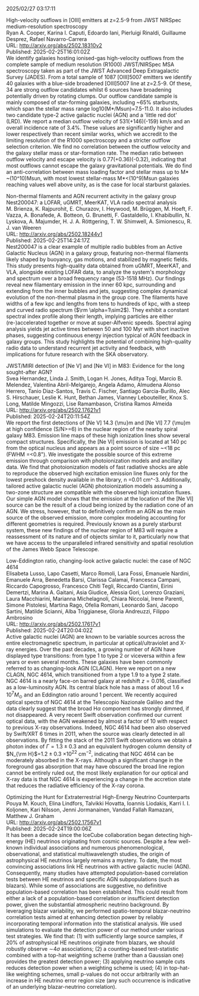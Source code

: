 2025/02/27 03:17:11  

High-velocity outflows in [OIII] emitters at z=2.5-9 from JWST NIRSpec
  medium-resolution spectroscopy  
Ryan A. Cooper, Karina I. Caputi, Edoardo Iani, Pierluigi Rinaldi, Guillaume Desprez, Rafael Navarro-Carrera  
URL: http://arxiv.org/abs/2502.18310v2  
Published: 2025-02-25T16:01:02Z  
  We identify galaxies hosting ionised-gas high-velocity outflows from the complete sample of medium resolution (R1000) JWST/NIRSpec MSA spectroscopy taken as part of the JWST Advanced Deep Extragalactic Survey (JADES). From a total sample of 1087 [OIII]5007 emitters we identify 40 galaxies with a blue-side broadened [OIII]5007 line at z=2.5-9. Of these, 34 are strong outflow candidates whilst 6 sources have broadening potentially driven by rotating clumps. Our outflow candidate sample is mainly composed of star-forming galaxies, including ~65% starbursts, which span the stellar mass range log10(M*/Msun)=7.5-11.0. It also includes two candidate type-2 active galactic nuclei (AGN) and a 'little red dot' (LRD). We report a median outflow velocity of 531(+146)(-159) km/s and an overall incidence rate of 3.4%. These values are significantly higher and lower respectively than recent similar works, which we accredit to the limiting resolution of the R1000 spectroscopy and a stricter outflow selection criterion. We find no correlation between the outflow velocity and the galaxy stellar mass or star-formation rate. The median ratio between outflow velocity and escape velocity is 0.77(+0.36)(-0.32), indicating that most outflows cannot escape the galaxy gravitational potentials. We do find an anti-correlation between mass loading factor and stellar mass up to M* ~(10^10)Msun, with most lowest stellar-mass M*&lt;(10^9)Msun galaxies reaching values well above unity, as is the case for local starburst galaxies.   

Non-thermal filaments and AGN recurrent activity in the galaxy group
  Nest200047: a LOFAR, uGMRT, MeerKAT, VLA radio spectral analysis  
M. Brienza, K. Rajpurohit, E. Churazov, I. Heywood, M. Brüggen, M. Hoeft, F. Vazza, A. Bonafede, A. Botteon, G. Brunetti, F. Gastaldello, I. Khabibullin, N. Lyskova, A. Majumder, H. J. A. Röttgering, T. W. Shimwell, A. Simionescu, R. J. van Weeren  
URL: http://arxiv.org/abs/2502.18244v1  
Published: 2025-02-25T14:24:17Z  
  Nest200047 is a clear example of multiple radio bubbles from an Active Galactic Nucleus (AGN) in a galaxy group, featuring non-thermal filaments likely shaped by buoyancy, gas motions, and stabilized by magnetic fields. This study presents high-quality data obtained from uGMRT, MeerKAT, and VLA, alongside existing LOFAR data, to analyze the system's morphology and spectrum over a broad frequency range (53-1518 MHz). Our findings reveal new filamentary emission in the inner 60 kpc, surrounding and extending from the inner bubbles and jets, suggesting complex dynamical evolution of the non-thermal plasma in the group core. The filaments have widths of a few kpc and lengths from tens to hundreds of kpc, with a steep and curved radio spectrum ($\rm \alpha=1\sim2$). They exhibit a constant spectral index profile along their length, implying particles are either (re-)accelerated together or move at super-Alfvenic speeds. Spectral aging analysis yields jet active times between 50 and 100 Myr with short inactive phases, suggesting continuous energy injection typical of AGN feedback in galaxy groups. This study highlights the potential of combining high-quality radio data to understand recurrent jet activity and feedback, with implications for future research with the SKA observatory.   

JWST/MIRI detection of [Ne V] and [Ne VI] in M83: Evidence for the long
  sought-after AGN?  
Svea Hernandez, Linda J. Smith, Logan H. Jones, Aditya Togi, Marcio B. Melendez, Valentina Abril-Melgarejo, Angela Adamo, Almudena Alonso Herrero, Tanio Diaz-Santos, Travis C. Fischer, Santiago Garcia-Burillo, Alec S. Hirschauer, Leslie K. Hunt, Bethan James, Vianney Lebouteiller, Knox S. Long, Matilde Mingozzi, Lise Ramambason, Cristina Ramos Almeida  
URL: http://arxiv.org/abs/2502.17621v1  
Published: 2025-02-24T20:11:54Z  
  We report the first detections of [Ne V] 14.3 {\mu}m and [Ne VI] 7.7 {\mu}m at high confidence (S/N&gt;=6) in the nuclear region of the nearby spiral galaxy M83. Emission line maps of these high ionization lines show several compact structures. Specifically, the [Ne VI] emission is located at 140 pc from the optical nucleus and appears as a point source of size ~&lt;18 pc (FWHM =&lt;0.8"). We investigate the possible source of this extreme emission through comparison with photoionization models and ancillary data. We find that photoionization models of fast radiative shocks are able to reproduce the observed high excitation emission line fluxes only for the lowest preshock density available in the library, n =0.01 cm^-3. Additionally, tailored active galactic nuclei (AGN) photoionization models assuming a two-zone structure are compatible with the observed high ionization fluxes. Our simple AGN model shows that the emission at the location of the [Ne VI] source can be the result of a cloud being ionized by the radiation cone of an AGN. We stress, however, that to definitively confirm an AGN as the main source of the observed emission, more complex modeling accounting for different geometries is required. Previously known as a purely starburst system, these new findings of the nuclear region of M83 will require a reassessment of its nature and of objects similar to it, particularly now that we have access to the unparalleled infrared sensitivity and spatial resolution of the James Webb Space Telescope.   

Low-Eddington ratio, changing-look active galactic nuclei: the case of
  NGC 4614  
Elisabeta Lusso, Lapo Casetti, Marco Romoli, Lara Fossi, Emanuele Nardini, Emanuele Arra, Benedetta Barsi, Clarissa Calamai, Francesca Campani, Riccardo Capogrosso, Francesco Chiti Tegli, Riccardo Ciantini, Eirini Demertzi, Marina A. Gaitani, Asia Giudice, Alessia Gori, Lorenzo Graziani, Laura Macchiarini, Marianna Michelagnoli, Chiara Niccolai, Irene Parenti, Simone Pistolesi, Martina Rago, Ofelia Romani, Leonardo Sani, Jacopo Sartini, Matilde Scianni, Alba Triggianese, Gloria Andreuzzi, Filippo Ambrosino  
URL: http://arxiv.org/abs/2502.17617v1  
Published: 2025-02-24T20:04:02Z  
  Active galactic nuclei (AGN) are known to be variable sources across the entire electromagnetic spectrum, in particular at optical/ultraviolet and X-ray energies. Over the past decades, a growing number of AGN have displayed type transitions: from type 1 to type 2 or viceversa within a few years or even several months. These galaxies have been commonly referred to as changing-look AGN (CLAGN). Here we report on a new CLAGN, NGC 4614, which transitioned from a type 1.9 to a type 2 state. NGC 4614 is a nearly face-on barred galaxy at redshift $z = 0.016$, classified as a low-luminosity AGN. Its central black hole has a mass of about $1.6\times 10^7 M_\odot$ and an Eddington ratio around 1 percent. We recently acquired optical spectra of NGC 4614 at the Telescopio Nazionale Galileo and the data clearly suggest that the broad H$\alpha$ component has strongly dimmed, if not disappeared. A very recent Swift observation confirmed our current optical data, with the AGN weakened by almost a factor of 10 with respect to previous X-ray observations. Indeed, NGC 4614 had been also observed by Swift/XRT 6 times in 2011, when the source was clearly detected in all observations. By fitting the stack of the 2011 Swift observations we obtain a photon index of $\Gamma=1.3\pm0.3$ and an equivalent hydrogen column density of $N_{\rm H}$=$1.2\pm0.3$ $\times$10$^{22}$ cm$^{-2}$, indicating that NGC 4614 can be moderately absorbed in the X-rays. Although a significant change in the foreground gas absorption that may have obscured the broad line region cannot be entirely ruled out, the most likely explanation for our optical and X-ray data is that NGC 4614 is experiencing a change in the accretion state that reduces the radiative efficiency of the X-ray corona.   

Optimizing the Hunt for Extraterrestrial High-Energy Neutrino
  Counterparts  
Pouya M. Kouch, Elina Lindfors, Talvikki Hovatta, Ioannis Liodakis, Karri I. I. Koljonen, Kari Nilsson, Jenni Jormanainen, Vandad Fallah Ramazani, Matthew J. Graham  
URL: http://arxiv.org/abs/2502.17567v1  
Published: 2025-02-24T19:00:06Z  
  It has been a decade since the IceCube collaboration began detecting high-energy (HE) neutrinos originating from cosmic sources. Despite a few well-known individual associations and numerous phenomenological, observational, and statistical multiwavelength studies, the origin of astrophysical HE neutrinos largely remains a mystery. To date, the most convincing associations link HE neutrinos with active galactic nuclei (AGN). Consequently, many studies have attempted population-based correlation tests between HE neutrinos and specific AGN subpopulations (such as blazars). While some of associations are suggestive, no definitive population-based correlation has been established. This could result from either a lack of a population-based correlation or insufficient detection power, given the substantial atmospheric neutrino background. By leveraging blazar variability, we performed spatio-temporal blazar-neutrino correlation tests aimed at enhancing detection power by reliably incorporating temporal information into the statistical analysis. We used simulations to evaluate the detection power of our method under various test strategies. We find that: (1) with sufficiently large source samples, if 20% of astrophysical HE neutrinos originate from blazars, we should robustly observe $\sim$4$\sigma$ associations; (2) a counting-based test-statistic combined with a top-hat weighting scheme (rather than a Gaussian one) provides the greatest detection power; (3) applying neutrino sample cuts reduces detection power when a weighting scheme is used; (4) in top-hat-like weighting schemes, small p-values do not occur arbitrarily with an increase in HE neutrino error region size (any such occurrence is indicative of an underlying blazar-neutrino correlation).   

